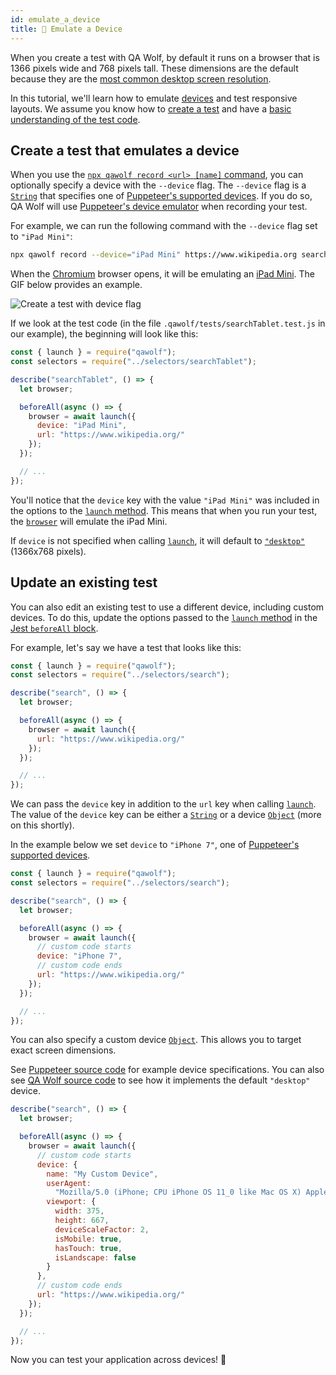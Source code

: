 ```yaml
---
id: emulate_a_device
title: 📱 Emulate a Device
---
```


When you create a test with QA Wolf, by default it runs on a browser that is 1366 pixels wide and 768 pixels tall. These dimensions are the default because they are the [most common desktop screen resolution](https://gs.statcounter.com/screen-resolution-stats/desktop/worldwide).

In this tutorial, we'll learn how to emulate [devices](https://github.com/puppeteer/puppeteer/blob/v2.0.0/lib/DeviceDescriptors.js) and test responsive layouts. We assume you know how to [create a test](create_a_test) and have a [basic understanding of the test code](review_test_code).

## Create a test that emulates a device

When you use the [`npx qawolf record <url> [name]` command](cli#npx-qawolf-record-url-name), you can optionally specify a device with the `--device` flag. The `--device` flag is a [`String`](https://developer.mozilla.org/en-US/docs/Web/JavaScript/Reference/Global_Objects/String) that specifies one of [Puppeteer's supported devices](https://github.com/puppeteer/puppeteer/blob/master/lib/DeviceDescriptors.js). If you do so, QA Wolf will use [Puppeteer's device emulator](https://github.com/puppeteer/puppeteer/blob/master/docs/api.md#puppeteerdevices) when recording your test.

For example, we can run the following command with the `--device` flag set to `"iPad Mini"`:

```bash
npx qawolf record --device="iPad Mini" https://www.wikipedia.org searchTablet
```

When the [Chromium](https://www.chromium.org/Home) browser opens, it will be emulating an [iPad Mini](https://www.apple.com/ipad-mini/). The GIF below provides an example.

![Create a test with device flag](https://storage.googleapis.com/docs.qawolf.com/tutorials/record_device.gif)

If we look at the test code (in the file `.qawolf/tests/searchTablet.test.js` in our example), the beginning will look like this:

```js
const { launch } = require("qawolf");
const selectors = require("../selectors/searchTablet");

describe("searchTablet", () => {
  let browser;

  beforeAll(async () => {
    browser = await launch({
      device: "iPad Mini",
      url: "https://www.wikipedia.org/"
    });
  });

  // ...
});
```

You'll notice that the `device` key with the value `"iPad Mini"` was included in the options to the [`launch` method](api#qawolflaunchoptions). This means that when you run your test, the [`browser`](api#class-browser) will emulate the iPad Mini.

If `device` is not specified when calling [`launch`](api#qawolflaunchoptions), it will default to [`"desktop"`](https://github.com/qawolf/qawolf/blob/3256831cd93c172e81c9f7eb1fdeb347733d72ec/packages/browser/src/browser/device.ts#L9-L24) (1366x768 pixels).

## Update an existing test

You can also edit an existing test to use a different device, including custom devices. To do this, update the options passed to the [`launch` method](api#qawolflaunchoptions) in the [Jest `beforeAll` block](https://jestjs.io/docs/en/api#beforeallfn-timeout).

For example, let's say we have a test that looks like this:

```js
const { launch } = require("qawolf");
const selectors = require("../selectors/search");

describe("search", () => {
  let browser;

  beforeAll(async () => {
    browser = await launch({
      url: "https://www.wikipedia.org/"
    });
  });

  // ...
});
```

We can pass the `device` key in addition to the `url` key when calling [`launch`](api#qawolflaunchoptions). The value of the `device` key can be either a [`String`](https://developer.mozilla.org/en-US/docs/Web/JavaScript/Reference/Global_Objects/String) or a device [`Object`](https://developer.mozilla.org/en-US/docs/Web/JavaScript/Reference/Global_Objects/Object) (more on this shortly).

In the example below we set `device` to `"iPhone 7"`, one of [Puppeteer's supported devices](https://github.com/puppeteer/puppeteer/blob/master/lib/DeviceDescriptors.js).

```js
const { launch } = require("qawolf");
const selectors = require("../selectors/search");

describe("search", () => {
  let browser;

  beforeAll(async () => {
    browser = await launch({
      // custom code starts
      device: "iPhone 7",
      // custom code ends
      url: "https://www.wikipedia.org/"
    });
  });

  // ...
});
```

You can also specify a custom device [`Object`](https://developer.mozilla.org/en-US/docs/Web/JavaScript/Reference/Global_Objects/Object). This allows you to target exact screen dimensions.

See [Puppeteer source code](https://github.com/puppeteer/puppeteer/blob/master/lib/DeviceDescriptors.js) for example device specifications. You can also see [QA Wolf source code](https://github.com/qawolf/qawolf/blob/3256831cd93c172e81c9f7eb1fdeb347733d72ec/packages/browser/src/browser/device.ts#L9-L24) to see how it implements the default `"desktop"` device.

```js
describe("search", () => {
  let browser;

  beforeAll(async () => {
    browser = await launch({
      // custom code starts
      device: {
        name: "My Custom Device",
        userAgent:
          "Mozilla/5.0 (iPhone; CPU iPhone OS 11_0 like Mac OS X) AppleWebKit/604.1.38 (KHTML, like Gecko) Version/11.0 Mobile/15A372 Safari/604.1",
        viewport: {
          width: 375,
          height: 667,
          deviceScaleFactor: 2,
          isMobile: true,
          hasTouch: true,
          isLandscape: false
        }
      },
      // custom code ends
      url: "https://www.wikipedia.org/"
    });
  });

  // ...
});
```

Now you can test your application across devices! 🎉
